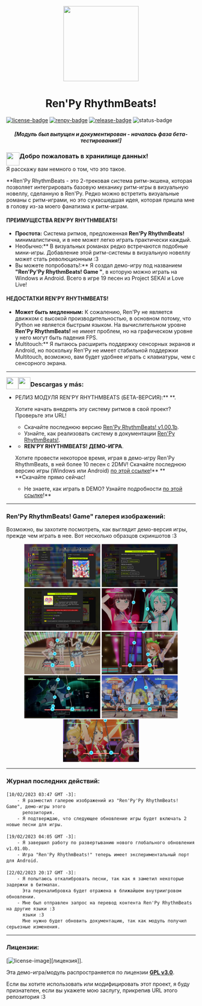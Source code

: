 [license]: https://www.gnu.org/licenses/gpl-3.0
[renpy]: https://renpy.org/
[release]: https://github.com/CharlieFuu69/RenPy_RhythmBeats/releases

[renpy-badge]: https://img.shields.io/badge/Ren'Py-v7.4.11-red?style=for-the-badge&logo=python
[license-badge]: https://img.shields.io/badge/License-GPLv3-blue.svg?style=for-the-badge
[license-image]: https://www.gnu.org/graphics/gplv3-with-text-136x68.png
[status-badge]: https://img.shields.io/badge/Status-Beta-000077?style=for-the-badge
[release-badge]: https://img.shields.io/github/v/release/CharlieFuu69/RenPy_RhythmBeats?style=for-the-badge&logo=github


<p align="center">
  <img width="200" height="200" src="https://user-images.githubusercontent.com/77955772/208582867-fe267999-3f6c-448f-ae78-26b14ced10ac.png">
</p>

<h1 align = "center"> Ren'Py RhythmBeats! </h1>

[![license-badge]][license] [![renpy-badge]][renpy] [![release-badge]][release] ![status-badge]

<h5 align = "center">
    <i>[Модуль был выпущен и документирован - началась фаза бета-тестирования!]</i>
</h5>

<p>
  <img align="left" width="35" height="35" src="https://user-images.githubusercontent.com/77955772/195962734-6a3e86be-c5c5-475f-8980-815819b07dfa.png"/>
  <h3> Добро пожаловать в хранилище данных!</h3>
</p>

Я расскажу вам немного о том, что это такое.

**Ren'Py RhythmBeats - это 2-трековая система ритм-экшена, которая позволяет интегрировать базовую механику ритм-игры в визуальную новеллу, сделанную в Ren'Py. Редко можно встретить визуальные романы с ритм-играми, но это сумасшедшая идея, которая пришла мне в голову из-за моего фанатизма к ритм-играм.

#### ПРЕИМУЩЕСТВА REN'PY RHYTHMBEATS!

* **Простота:** Система ритмов, предложенная **Ren'Py RhythmBeats!** минималистична, и в нее может легко играть практически каждый.
* Необычно:** В визуальных романах редко встречаются подобные мини-игры. Добавление этой ритм-системы в визуальную новеллу может стать революционным :3
* Вы можете попробовать!:** Я создал демо-игру под названием **"Ren'Py'Py RhythmBeats! Game "**, в которую можно играть на Windows и Android. Всего в игре 19 песен из Project SEKAI и Love Live!

#### НЕДОСТАТКИ REN'PY RHYTHMBEATS!

* **Может быть медленным:** К сожалению, Ren'Py не является движком с высокой производительностью, в основном потому, что Python не является быстрым языком. На вычислительном уровне **Ren'Py RhythmBeats!** не имеет проблем, но на графическом уровне у него могут быть падения FPS.
* Multitouch:** Я пытаюсь расширить поддержку сенсорных экранов и Android, но поскольку Ren'Py не имеет стабильной поддержки Multitouch, возможно, вам будет удобнее играть с клавиатуры, чем с сенсорного экрана.

---

<p align="left">
  <img align="left" width="32" height="32" src="https://user-images.githubusercontent.com/77955772/219849900-522f35c1-ff4e-4a91-b865-6bf8ca0ed1ea.png"/>
  <img align="left" width="32" height="32" src="https://user-images.githubusercontent.com/77955772/219849896-840fd10f-1b21-40ec-a416-2e20a1378233.png"/>
  <h3> Descargas y más: </h3>
</p>

* РЕЛИЗ МОДУЛЯ REN'PY RHYTHMBEATS (БЕТА-ВЕРСИЯ):** **.

  Хотите начать внедрять эту систему ритмов в свой проект? Проверьте эти URL!
  * Скачайте последнюю версию [Ren'Py RhythmBeats! v1.00.1b](https://github.com/CharlieFuu69/RenPy_RhythmBeats/releases/tag/v1.00.1b_module).
  * Узнайте, как реализовать систему в документации [Ren'Py RhythmBeats!](https://github.com/CharlieFuu69/RenPy_RhythmBeats/blob/main/docs/doc_mainpage.md).
  
* * **REN'PY RHYTHMBEATS! ДЕМО-ИГРА**.

  Хотите провести некоторое время, играя в демо-игру Ren'Py RhythmBeats, в ней более 10 песен с 2DMV!
  Скачайте последнюю версию игры (Windows или Android) [по этой ссылке](https://github.com/CharlieFuu69/RenPy_RhythmBeats/releases/latest)!** ** **Скачайте прямо сейчас!
  * Не знаете, как играть в DEMO? Узнайте подробности [по этой ссылке](DETAILS_DEMO.md)!**

---
### Ren'Py RhythmBeats! Game" галерея изображений:

Возможно, вы захотите посмотреть, как выглядит демо-версия игры, прежде чем играть в нее. Вот несколько образцов скриншотов :3

<p align="center">
  <img width="40%" height="40%" src="src/screenshots/screenshot0003.png"/>
  <img width="40%" height="40%" src="src/screenshots/screenshot0004.png"/>
  <br>
  <img width="40%" height="40%" src="src/screenshots/screenshot0002.png"/>
  <img width="40%" height="40%" src="src/screenshots/screenshot0006.png"/>
  <br>
  <img width="40%" height="40%" src="src/screenshots/screenshot0007.png"/>
  <img width="40%" height="40%" src="src/screenshots/screenshot0009.png"/>
  <br>
  <img width="40%" height="40%" src="src/screenshots/screenshot0011.png"/>
  <img width="40%" height="40%" src="src/screenshots/screenshot0012.png"/>
  <br>
  <img width="40%" height="40%" src="src/screenshots/screenshot0013.png"/>
  
</p>

---

### Журнал последних действий:
```   
[10/02/2023 03:47 GMT -3]:
    - Я разместил галерею изображений из "Ren'Py'Py RhythmBeats! Game", демо-игры этого
      репозитория.
    - Я подтверждаю, что следующее обновление игры будет включать 2 новые песни для игры.
    
[19/02/2023 04:05 GMT -3]:
    - Я завершил работу по развертыванию нового глобального обновления v1.01.0b.
    - Игра "Ren'Py RhythmBeats!" теперь имеет экспериментальный порт для Android.
    
[22/02/2023 20:17 GMT -3]:
    - Я попытаюсь откалибровать песни, так как я заметил некоторые задержки в битмапах.
      Эта перекалибровка будет отражена в ближайшем внутриигровом обновлении.
    - Мне был отправлен запрос на перевод контента Ren'Py RhythmBeats на другие языки :3
      языки :3
      Мне нужно будет обновить документацию, так как модуль получил серьезные изменения.
```

---
### Лицензии:
[![license-image]][лицензия]].

Эта демо-игра/модуль распространяется по лицензии **[GPL v3.0](https://www.gnu.org/licenses/gpl-3.0)**.

Если вы хотите использовать или модифицировать этот проект, я буду признателен, если вы укажете мою заслугу, прикрепив URL этого репозитория :3

